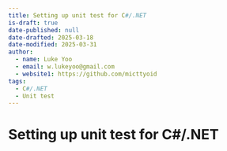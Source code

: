 ```yaml
---
title: Setting up unit test for C#/.NET
is-draft: true
date-published: null
date-drafted: 2025-03-18
date-modified: 2025-03-31
author:
  - name: Luke Yoo
  - email: w.lukeyoo@gmail.com
  - website1: https://github.com/micttyoid
tags:
  - C#/.NET
  - Unit test
---
```


# Setting up unit test for C#/.NET
